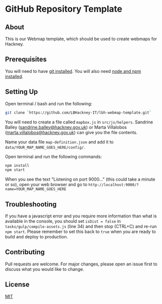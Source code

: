 # GitHub Repository Template

## About

This is our Webmap template, which should be used to create webmaps for Hackney.

## Prerequisites

You will need to have
[git installed](https://git-scm.com/book/en/v2/Getting-Started-Installing-Git).
You will also need [node and npm installed](https://nodejs.org/en/download/).

## Setting Up

Open terminal / bash and run the following:

```bash
git clone `https://github.com/LBHackney-IT/lbh-webmap-template.git`
```

You will need to create a file called `mapbox.js` in `src/js/helpers`. Sandrine
Balley (sandrine.balley@hackney.gov.uk) or Marta Villalobos
(marta.villalobos@hackney.gov.uk) can give you the file contents.

Name your data file `map-definition.json` and add it to
`data/YOUR_MAP_NAME_GOES_HERE/config/`.

Open terminal and run the following commands:

```bash
npm install
npm start
```

When you see the text "Listening on port 9000..." (this could take a minute or
so), open your web browser and go to
`http://localhost:9000/?name=YOUR_MAP_NAME_GOES_HERE`

## Troubleshooting

If you have a javascript error and you require more information than what is
available in the console, you should set `isDist = false` in
`tasks/gulp/compile-assets.js` (line 34) and then stop (CTRL+C) and re-run
`npm start`. Please remember to set this back to `true` when you are ready to
build and deploy to production.

## Contributing

Pull requests are welcome. For major changes, please open an issue first to
discuss what you would like to change.

## License

[MIT](https://choosealicense.com/licenses/mit/)
